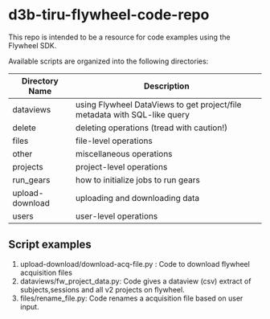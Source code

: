 # d3b-tiru-flywheel-code-repo

This repo is intended to be a resource for code examples using the Flywheel SDK.

Available scripts are organized into the following directories:

| Directory Name      | Description |
| ----------- | ----------- |
| dataviews | using Flywheel DataViews to get project/file metadata with SQL-like query |
| delete | deleting operations (tread with caution!) |
| files | file-level operations |
| other | miscellaneous operations |
| projects | project-level operations |
| run_gears | how to initialize jobs to run gears |
| upload-download | uploading and downloading data |
| users | user-level operations |

## Script examples
1. upload-download/download-acq-file.py : Code to download flywheel acquisition files
2. dataviews/fw_project_data.py:  Code gives a dataview (csv) extract of subjects,sessions and all v2 projects on flywheel.
3. files/rename_file.py: Code renames a acquisition file based on user input.
